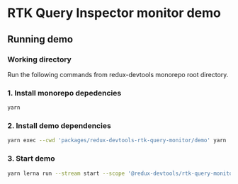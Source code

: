 # RTK Query Inspector monitor demo

## Running demo

### Working directory

Run the following commands from redux-devtools monorepo root directory.

### 1. Install monorepo depedencies

```bash
yarn
```

### 2. Install demo dependencies

```bash
yarn exec --cwd 'packages/redux-devtools-rtk-query-monitor/demo' yarn
```

### 3. Start demo

```bash
yarn lerna run --stream start --scope '@redux-devtools/rtk-query-monitor'
```
